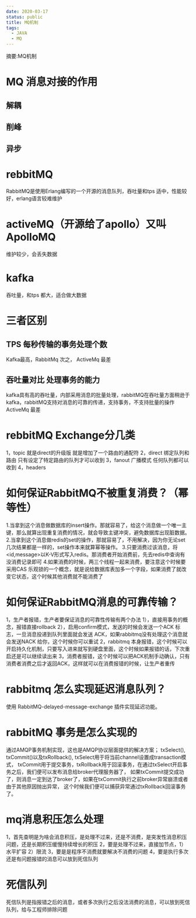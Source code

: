 ```yaml
---
date: 2020-03-17
status: public
title: MQ机制
tags:
  - JAVA
  - MQ
---
```


摘要:MQ机制
<!--more-->
# MQ 消息对接的作用
## 解耦

## 削峰

## 异步

# rebbitMQ
RabbitMQ是使用Erlang编写的一个开源的消息队列，吞吐量和tps 适中，性能较好，erlang语言较难维护

# activeMQ（开源给了apollo）又叫ApolloMQ
维护较少，会丢失数据

# kafka
吞吐量，和tps 都大，适合做大数据

# 三者区别
## TPS 每秒传输的事务处理个数
Kafka最高，RabbitMq 次之， ActiveMq 最差
## 吞吐量对比 处理事务的能力
kafka具有高的吞吐量，内部采用消息的批量处理，rabbitMQ在吞吐量方面稍逊于kafka，rabbitMQ支持对消息的可靠的传递，支持事务，不支持批量的操作
ActiveMq 最差

# rebbitMQ Exchange分几类
1，topic  就是direct的升级版 就是增加了一个路由的通配符
2，direct 绑定队列和路由 只有设定了特定路由的队列才可以收到
3，fanout  广播模式 任何队列都可以收到
4，headers

# 如何保证RabbitMQ不被重复消费？（幂等性）
1.当拿到这个消息做数据库的insert操作。那就容易了，给这个消息做一个唯一主键，那么就算出现重复消费的情况，就会导致主键冲突，避免数据库出现脏数据。
2.当拿到这个消息做redis的set的操作，那就容易了，不用解决，因为你无论set几次结果都是一样的，set操作本来就算幂等操作。
3.只要消费过该消息，将<id,message>以K-V形式写入redis。那消费者开始消费前，先去redis中查询有没消费记录即可
4.如果消费的时候，两三个线程一起来消费，要注意这个时候要采用CAS 乐观锁的一个概念，就是说给数据库表加多一个字段，如果消费了就改变它状态，这个时候其他消费就不能消费了

# 如何保证RabbitMQ消息的可靠传输？
1，生产者报错，生产者要保证消息的可靠性传输有两个办法
1），直接用事务的概念，报错直接rollback
2），启用confirm模式，发送的时候会发送一个ACK 标志，一旦消息投递到队列里面就会发送 ACK，如果rabbitmq没有处理这个消息就会发送NACK 给你，这个时候你可以重试
2，rabbitmq 本身报错，这个时候可以开启持久化机制，只要写入进来就写到硬盘里面，这个时候如果报错的话，下次重启还是可以继续读出来
3，消费者报错，这个时候可以把ACK机制手动确认，只有消费者消费之后才返回ACK，这样就可以在消费报错的时候，让生产者重传

# rabbitmq 怎么实现延迟消息队列？
使用 RabbitMQ-delayed-message-exchange 插件实现延迟功能。

# rabbitMQ 事务是怎么实现的
通过AMQP事务机制实现，这也是AMQP协议层面提供的解决方案；
txSelect(), txCommit()以及txRollback(), txSelect用于将当前channel设置成transaction模式，
txCommit用于提交事务，txRollback用于回滚事务，在通过txSelect开启事务之后，我们便可以发布消息给broker代理服务器了，
如果txCommit提交成功了，则消息一定到达了broker了，如果在txCommit执行之前broker异常崩溃或者由于其他原因抛出异常，
这个时候我们便可以捕获异常通过txRollback回滚事务了。

# mq消息积压怎么处理
1，首先查明是为啥会消息积压，是处理不过来，还是不消费，是突发性消息积压问题，还是长期积压缓慢持续增长的积压
2，要是处理不过来，直接加节点，1）水平扩容 2）限流
3，要是是程序不消费就要解决不消费的问题
4，要是执行多次还是有问题报错的消息可以放到死信队列

# 死信队列
死信队列是指报错之后的消息，或者多次执行之后没法消费的消息，可以放到死信队列，给与工程师排除问题
